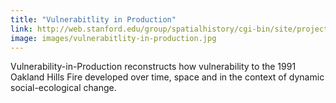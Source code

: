 ```yaml
---
title: "Vulnerabitlity in Production"
link: http://web.stanford.edu/group/spatialhistory/cgi-bin/site/project.php?id=1039
image: images/vulnerabitlity-in-production.jpg
---
```

Vulnerability-in-Production reconstructs how vulnerability to the 1991 Oakland Hills Fire developed over time, space and in the context of dynamic social-ecological change.
